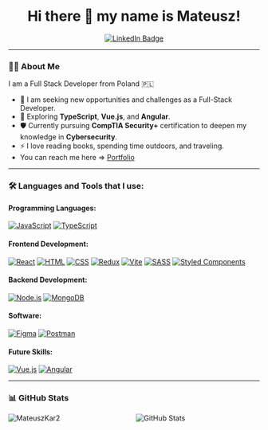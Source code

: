 <h1 align="center">
  Hi there 👋 my name is Mateusz!
</h1>

<div id="badges" align="center">
  <a href="https://www.linkedin.com/in/mateuszkarpi%C5%84ski">
    <img src="https://img.shields.io/badge/LinkedIn-blue?style=for-the-badge&logo=linkedin&logoColor=white" alt="LinkedIn Badge"/>
  </a>
</div>

---

### :man_technologist: About Me
I am a Full Stack Developer from Poland :poland:

- :telescope: I am seeking new opportunities and challenges as a Full-Stack Developer.
- :seedling: Exploring **TypeScript**, **Vue.js**, and **Angular**.
- :shield: Currently pursuing **CompTIA Security+** certification to deepen my knowledge in **Cybersecurity**.
- :zap: I love reading books, spending time outdoors, and traveling.
- You can reach me here => [Portfolio](https://mateuszkar2.github.io/Portfolio/)

---

### :hammer_and_wrench: Languages and Tools that I use:

#### Programming Languages:
[![JavaScript](https://skillicons.dev/icons?i=js)](https://developer.mozilla.org/en-US/docs/Web/JavaScript)
[![TypeScript](https://skillicons.dev/icons?i=ts)](https://www.typescriptlang.org/docs/handbook/typescript-from-scratch.html)

#### Frontend Development:
<p>
  <a href="https://react.dev/"><img src="https://skillicons.dev/icons?i=react" alt="React" /></a>
  <a href="https://www.w3.org/html/"><img src="https://skillicons.dev/icons?i=html" alt="HTML" /></a>
  <a href="https://www.w3schools.com/css/"><img src="https://skillicons.dev/icons?i=css" alt="CSS" /></a>
  <a href="https://redux-toolkit.js.org/"><img src="https://skillicons.dev/icons?i=redux" alt="Redux" /></a>
  <a href="https://vitejs.dev/"><img src="https://skillicons.dev/icons?i=vite" alt="Vite" /></a>
  <a href="https://sass-lang.com/"><img src="https://skillicons.dev/icons?i=sass" alt="SASS" /></a>
  <a href="https://styled-components.com/"><img src="https://skillicons.dev/icons?i=styledcomponents" alt="Styled Components" /></a>
</p>

#### Backend Development:
[![Node.js](https://skillicons.dev/icons?i=nodejs)](https://nodejs.org/en)
[![MongoDB](https://skillicons.dev/icons?i=mongodb)](https://www.mongodb.com/)

#### Software:
<p>
  <a href="https://www.figma.com/"><img src="https://skillicons.dev/icons?i=figma" alt="Figma" /></a>
  <a href="https://www.postman.com/"><img src="https://skillicons.dev/icons?i=postman" alt="Postman" /></a>
</p>

#### Future Skills:
[![Vue.js](https://skillicons.dev/icons?i=vue)](https://vuejs.org/guide/introduction.html)
[![Angular](https://skillicons.dev/icons?i=angular)](https://angular.io/)

---

### 📊 GitHub Stats

<p align="center">
  <img align="left" src="https://github-readme-stats.vercel.app/api/top-langs?username=MateuszKar2&show_icons=true&locale=en&layout=compact" alt="MateuszKar2" />
  <img src="https://github-readme-stats.vercel.app/api?username=MateuszKar2&show_icons=true&count_private=true" alt="GitHub Stats" />
</p>




